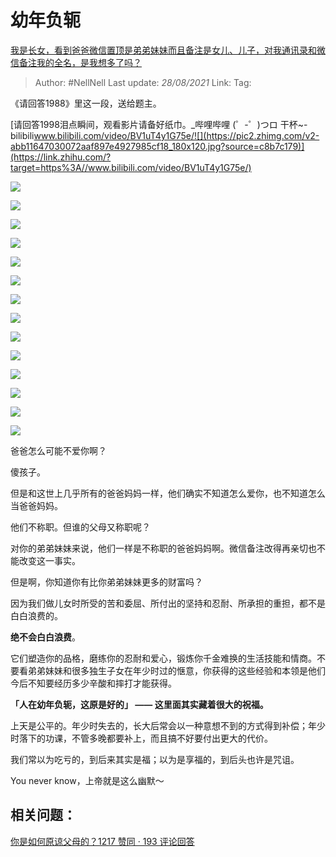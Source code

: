 # 幼年负轭
[我是长女，看到爸爸微信置顶是弟弟妹妹而且备注是女儿、儿子，对我通讯录和微信备注我的全名，是我想多了吗？](https://www.zhihu.com/question/399842007/answer/1347548432)

> Author: #NellNell
> Last update: *28/08/2021*
> Link:
> Tag:

《请回答1988》里这一段，送给题主。

[请回答1998泪点瞬间，观看影片请备好纸巾。_哔哩哔哩 (゜-゜)つロ 干杯~-bilibili​www.bilibili.com/video/BV1uT4y1G75e/![](https://pic2.zhimg.com/v2-abb11647030072aaf897e4927985cf18_180x120.jpg?source=c8b7c179)](https://link.zhihu.com/?target=https%3A//www.bilibili.com/video/BV1uT4y1G75e/)

![](https://pic2.zhimg.com/50/v2-db207d29b8531a67291ac3e5f8f99f9a_720w.jpg?source=c8b7c179)

![](https://pic2.zhimg.com/80/v2-db207d29b8531a67291ac3e5f8f99f9a_720w.jpg?source=c8b7c179)

![](https://pic3.zhimg.com/50/v2-33e7c569b4e368fe3303b1fd5450bdcb_720w.jpg?source=c8b7c179)

![](https://pic3.zhimg.com/80/v2-33e7c569b4e368fe3303b1fd5450bdcb_720w.jpg?source=c8b7c179)

![](https://pic2.zhimg.com/50/v2-43c9cc0304274d074ba47c76e514d57b_720w.jpg?source=c8b7c179)

![](https://pic2.zhimg.com/80/v2-43c9cc0304274d074ba47c76e514d57b_720w.jpg?source=c8b7c179)

![](https://pic2.zhimg.com/50/v2-eb71e8fe1026b775e9b45629b1c5af5d_720w.jpg?source=c8b7c179)

![](https://pic2.zhimg.com/80/v2-eb71e8fe1026b775e9b45629b1c5af5d_720w.jpg?source=c8b7c179)

![](https://pic3.zhimg.com/50/v2-0b16e8710523d57e434b14b2db9516f9_720w.jpg?source=c8b7c179)

![](https://pic3.zhimg.com/80/v2-0b16e8710523d57e434b14b2db9516f9_720w.jpg?source=c8b7c179)

![](https://pic3.zhimg.com/50/v2-a3e8d09ae3ec8aac839c846849500981_720w.jpg?source=c8b7c179)

![](https://pic3.zhimg.com/80/v2-a3e8d09ae3ec8aac839c846849500981_720w.jpg?source=c8b7c179)

![](https://pic3.zhimg.com/50/v2-8a6c008c062e66a7bd1f4a62fe4aa445_720w.jpg?source=c8b7c179)

![](https://pic3.zhimg.com/80/v2-8a6c008c062e66a7bd1f4a62fe4aa445_720w.jpg?source=c8b7c179)

爸爸怎么可能不爱你啊？

傻孩子。

但是和这世上几乎所有的爸爸妈妈一样，他们确实不知道怎么爱你，也不知道怎么当爸爸妈妈。

他们不称职。但谁的父母又称职呢？

对你的弟弟妹妹来说，他们一样是不称职的爸爸妈妈啊。微信备注改得再亲切也不能改变这一事实。

但是啊，你知道你有比你弟弟妹妹更多的财富吗？

因为我们做儿女时所受的苦和委屈、所付出的坚持和忍耐、所承担的重担，都不是白白浪费的。

**绝不会白白浪费**。

它们塑造你的品格，磨练你的忍耐和爱心，锻炼你千金难换的生活技能和情商。不要看弟弟妹妹和很多独生子女在年少时过的惬意，你获得的这些经验和本领是他们今后不知要经历多少辛酸和摔打才能获得。

**「人在幼年负轭，这原是好的」 —— 这里面其实藏着很大的祝福。**

上天是公平的。年少时失去的，长大后常会以一种意想不到的方式得到补偿；年少时落下的功课，不管多晚都要补上，而且搞不好要付出更大的代价。

我们常以为吃亏的，到后来其实是福；以为是享福的，到后头也许是咒诅。

You never know，上帝就是这么幽默～

## 相关问题：

[你是如何原谅父母的？1217 赞同 · 193 评论回答](https://www.zhihu.com/question/28356478/answer/810670391)
